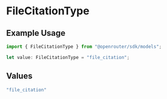 # FileCitationType

## Example Usage

```typescript
import { FileCitationType } from "@openrouter/sdk/models";

let value: FileCitationType = "file_citation";
```

## Values

```typescript
"file_citation"
```